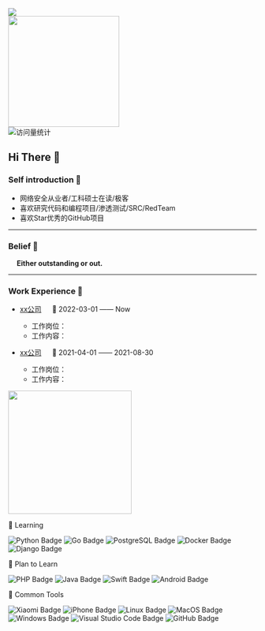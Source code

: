 <!-- ## WECOME TO Samsepik9's GEEK SPACE ! 👋 -->

<!--
**Samsepik9/Samsepik9** is a ✨ _special_ ✨ repository because its `README.md` (this file) appears on your GitHub profile.

Here are some ideas to get you started:

- 🔭 I’m currently working on ...
- 🌱 I’m currently learning ...
- 👯 I’m looking to collaborate on ...
- 🤔 I’m looking for help with ...
- 💬 Ask me about ...
- 📫 How to reach me: ...
- 😄 Pronouns: ...
- ⚡ Fun fact: ...
-->

<!-- dynamic typing effect 动态打字效果 -->

<div>
    <a href="https://blog.sunguoqi.com/">
      <img src="https://readme-typing-svg.demolab.com?font=Fira+Code&pause=1000&width=435&lines=printf(%22My%20Geek%20Space%22);&center=true&size=27" />
    </a>
</div>

<!-- knock code pictures 敲代码的图片 -->

<picture>
    <source media="(prefers-color-scheme: dark)" srcset="https://cdn.jsdelivr.net/gh/sun0225SUN/sun0225SUN/assets/images/coding.gif" />
    <source media="(prefers-color-scheme: light)" srcset="https://cdn.jsdelivr.net/gh/sun0225SUN/sun0225SUN/assets/images/developer.svg" height="225px" />
    <img src="https://cdn.jsdelivr.net/gh/sun0225SUN/sun0225SUN/assets/images/coding.gif" />
  </picture>

<!-- for beauty 留个空行好看点 -->

<div> </div>

<!-- visitor statistics logo 访问量统计徽标 -->
<div>
    <img src="https://komarev.com/ghpvc/?username=Samsepik9&label=Views&color=0e75b6&style=flat" align="middle" alt="访问量统计" />
</div>


## Hi There 👏
### Self introduction 👦

- 网络安全从业者/工科硕士在读/极客
- 喜欢研究代码和编程项目/渗透测试/SRC/RedTeam
- 喜欢Star优秀的GitHub项目

---
### Belief 📓

<p><strong>  Either outstanding or out.  </strong></p>

---
### Work Experience 🏢 
- [xx公司](https://www.xx.com/) &emsp; 📌 2022-03-01 —— Now
  - 工作岗位：
  - 工作内容：

- [xx公司](https://www.xx.com/) &emsp; 📌 2021-04-01 —— 2021-08-30
  - 工作岗位：
  - 工作内容：





<!-- just img 图片 -->

<img src="https://cdn.jsdelivr.net/gh/sun0225SUN/sun0225SUN/assets/images/man.png" width="250" height="250" />

<!--  skill badge 技能徽章 -->

💪 Learning

![Python Badge](https://img.shields.io/badge/Python-3776AB?logo=python&logoColor=fff&style=flat)
![Go Badge](https://img.shields.io/badge/Go-E34F26?logo=Go&logoColor=fff&style=flat)
![PostgreSQL Badge](https://img.shields.io/badge/PostgreSQL-4169E1?logo=postgresql&logoColor=fff&style=flat)
![Docker Badge](https://img.shields.io/badge/Docker-2496ED?logo=docker&logoColor=fff&style=flat)
![Django Badge](https://img.shields.io/badge/Django-092E20?logo=django&logoColor=fff&style=flat)

🧠 Plan to Learn

![PHP Badge](https://img.shields.io/badge/PHP-777BB4?logo=php&logoColor=fff&style=flat)
![Java Badge](https://img.shields.io/badge/Java-3178C6?logo=openjdk&logoColor=fff&style=flat)
![Swift Badge](https://img.shields.io/badge/Swift-F05138?logo=swift&logoColor=fff&style=flat)
![Android Badge](https://img.shields.io/badge/Android-3DDC84?logo=android&logoColor=fff&style=flat)

🧰 Common Tools

![Xiaomi Badge](https://img.shields.io/badge/Xiaomi-FF6900?logo=xiaomi&logoColor=fff&style=flat)
![iPhone Badge](https://img.shields.io/badge/iPhone-5C2D91?logo=Apple&logoColor=fff&style=flat)
![Linux Badge](https://img.shields.io/badge/Linux-FCC624?logo=linux&logoColor=000&style=flat)
![MacOS Badge](https://img.shields.io/badge/MacOS-E2231A?logo=Apple&logoColor=fff&style=flat)
![Windows Badge](https://img.shields.io/badge/Windows-0078D6?logo=windows&logoColor=fff&style=flat)
![Visual Studio Code Badge](https://img.shields.io/badge/Visual%20Studio%20Code-007ACC?logo=visualstudiocode&logoColor=fff&style=flat)
![GitHub Badge](https://img.shields.io/badge/GitHub-181717?logo=github&logoColor=fff&style=flat)













  
